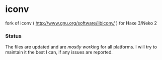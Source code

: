 iconv
========

fork of iconv ( http://www.gnu.org/software/libiconv/ ) for Haxe 3/Neko 2


### Status ###
The files are updated and are _mostly working_ for all platforms. I will try to maintain it the best I can, if any issues are reported.
